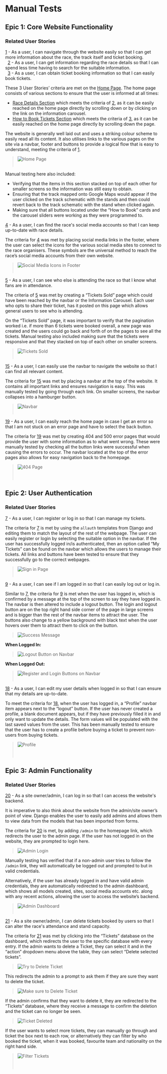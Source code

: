 # Manual Tests

## Epic 1: Core Website Functionality
### Related User Stories
 [1](https://github.com/Grawnya/f1-dublin-race-ticket-booking-system/issues/1) - As a user, I can navigate through the website easily so that I can get more information about the race, the track itself and ticket booking.
\
&nbsp;
[2](https://github.com/Grawnya/f1-dublin-race-ticket-booking-system/issues/2) - As a user, I can get information regarding the race details so that I can spend less time having to search for the suitable information.
\
&nbsp;
[3](https://github.com/Grawnya/f1-dublin-race-ticket-booking-system/issues/3) - As a user, I can obtain ticket booking information so that I can easily book tickets.

These 3 User Stories’ criteria are met on the [Home Page](https://github.com/Grawnya/f1-dublin-race-ticket-booking-system#landing-page). The home page consists of various sections to ensure that the user is informed at all times:

* [Race Details Section](#race-details-section "Race Details Section") which meets the criteria of [2](https://github.com/Grawnya/f1-dublin-race-ticket-booking-system/issues/2), as it can be easily reached on the home page directly by scrolling down or by clicking on the link on the information carousel.
* [How to Book Tickets Section](#how-to-book-tickets-section "How to Book Tickets Section") which meets the criteria of [3](https://github.com/Grawnya/f1-dublin-race-ticket-booking-system/issues/3), as it can be easily reached on the home page directly by scrolling down the page.

The website is generally well laid out and uses a striking colour scheme to easily read all its content. It also utilises links to the various pages on the site via a navbar, footer and buttons to provide a logical flow that is easy to understand, meeting the criteria of [1](https://github.com/Grawnya/f1-dublin-race-ticket-booking-system/issues/1).

> ![Home Page](documentation/index1.png)
\
&nbsp;

Manual testing here also included: 
* Verifying that the items in this section stacked on top of each other for smaller screens so the information was still easy to obtain. 
* Ensuring that the track mapped onto Google Maps would appear if the user clicked on the track schematic with the stands and then could revert back to the track schematic with the stand when clicked again.
* Making sure that all buttons located under the “How to Book” cards and the carousel sliders were working as they were programmed to.

[4](https://github.com/Grawnya/f1-dublin-race-ticket-booking-system/issues/4) - As a user, I can find the race's social media accounts so that I can keep up-to-date with race details.

The criteria for [4](https://github.com/Grawnya/f1-dublin-race-ticket-booking-system/issues/4) was met by placing social media links in the footer, where the user can select the icons for the various social media sites to connect to the race organisers. These symbols are the universal method to reach the race’s social media accounts from their own website. 

> ![Social Media Icons in Footer](documentation/footer_mobile.png)
\
&nbsp;

[5](https://github.com/Grawnya/f1-dublin-race-ticket-booking-system/issues/5) - As a user, I can see who else is attending the race so that I know what fans are in attendance.

The criteria of [5](https://github.com/Grawnya/f1-dublin-race-ticket-booking-system/issues/5) was met by creating a “Tickets Sold” page which could have been reached by the navbar or the Information Carousel. Each user who opts to share their ticket, has it posted on this page which allows general users to see who is attending. 

On the “Tickets Sold” page, it was important to verify that the pagination worked i.e. if more than 6 tickets were booked overall, a new page was created and the users could go back and forth of on the pages to see all the tickets. Manual testing also included making sure that the tickets were responsive and that they stacked on top of each other on smaller screens.

> ![Tickets Sold](documentation/tickets_sold_large.png) 
\
&nbsp;

[15](https://github.com/Grawnya/f1-dublin-race-ticket-booking-system/issues/15) - As a user, I can easily use the navbar to navigate the website so that I can find all relevant content.

The criteria for [15](https://github.com/Grawnya/f1-dublin-race-ticket-booking-system/issues/15) was met by placing a navbar at the top of the website. It contains all important links and ensures navigation is easy. This was manually tested by going through each link. On smaller screens, the navbar collapses into a hamburger button.

> ![Navbar](documentation/navbar_desktop.png)
\
&nbsp;

[19](https://github.com/Grawnya/f1-dublin-race-ticket-booking-system/issues/19) - As a user, I can easily reach the home page in case I get an error so that I am not stuck on an error page and have to select the back button.

The criteria for [19](https://github.com/Grawnya/f1-dublin-race-ticket-booking-system/issues/19) was met by creating 404 and 500 error pages that would provide the user with some information as to what went wrong. These were manually tested by checking all the button links were successful when causing the errors to occur. The navbar located at the top of the error pages also allows for easy navigation back to the homepage.

> ![404 Page](documentation/404_page.png)
\
&nbsp;
\
&nbsp;

## Epic 2: User Authentication
### Related User Stories
[7](https://github.com/Grawnya/f1-dublin-race-ticket-booking-system/issues/7) - As a user, I can register or log in so that I can manage my tickets.

The criteria for [7](https://github.com/Grawnya/f1-dublin-race-ticket-booking-system/issues/7) is met by using the `allauth` templates from Django and editing them to match the layout of the rest of the webpage. The user can easily register or login by selecting the suitable option in the navbar. If the user has successfully logged in/is authenticated, then an option called “My Tickets” can be found on the navbar which allows the users to manage their tickets. All links and buttons have been tested to ensure that they successfully go to the correct webpages.

> ![Sign in Page](documentation/sign_in.png)
\
&nbsp;

[9](https://github.com/Grawnya/f1-dublin-race-ticket-booking-system/issues/9) - As a user, I can see if I am logged in so that I can easily log out or log in.

Similar to [7](https://github.com/Grawnya/f1-dublin-race-ticket-booking-system/issues/7), the criteria for [9](https://github.com/Grawnya/f1-dublin-race-ticket-booking-system/issues/9) is met when the user has logged in, which is confirmed by a message at the top of the screen to say they have logged in. The navbar is then altered to include a logout button. The login and logout button are on the top right hand side corner of the page in large screens and is bigger than the rest of the navbar items to attract the user. The buttons also change to a yellow background with black text when the user hovers over them to attract them to click on the button.

> ![Success Message](documentation/success_message.png)

**When Logged In:**
> ![Logout Button on Navbar](documentation/logout.png)

**When Logged Out:**
> ![Register and Login Buttons on Navbar](documentation/register_or_login.png)
\
&nbsp;

[18](https://github.com/Grawnya/f1-dublin-race-ticket-booking-system/issues/18) - As a user, I can edit my user details when logged in so that I can ensure that my details are up-to-date.

To meet the criteria for [18](https://github.com/Grawnya/f1-dublin-race-ticket-booking-system/issues/18), when the user has logged in, a “Profile” navbar item appears next to the “logout” button. If the user has never created a profile, a blank document appears, but if they have previously filled it in and only want to update the details. The form values will be populated with the last saved values from the user. This has been manually tested to ensure that the user has to create a profile before buying a ticket to prevent non-users from buying tickets.

> ![Profile](documentation/profile_large.png)
\
&nbsp;
\
&nbsp;

## Epic 3: Admin Functionality
### Related User Stories
[20](https://github.com/Grawnya/f1-dublin-race-ticket-booking-system/issues/20) - As a site owner/admin, I can log in so that I can access the website's backend.

It is imperative to also think about the website from the admin/site owner’s point of view. Django enables the user to easily add admins and allows them to view data from the models that has been imported from forms. 

The criteria for [20](https://github.com/Grawnya/f1-dublin-race-ticket-booking-system/issues/20) is met, by adding `/admin` to the homepage link, which redirects the user to the admin page. If the user has not logged in on the website, they are prompted to login here.

> ![Admin Login](documentation/admin_login.png)

Manually testing has verified that if a non-admin user tries to follow the `/admin` link, they will automatically be logged out and prompted to but in valid credentials.

Alternatively, if the user has already logged in and have valid admin credentials, they are automatically redirected to the admin dashboard, which shows all models created, sites, social media accounts etc. along with any recent actions, allowing the user to access the website’s backend.

> ![Admin Dashboard](documentation/admin_models.png)
\
&nbsp;

[21](https://github.com/Grawnya/f1-dublin-race-ticket-booking-system/issues/21) - As a site owner/admin, I can delete tickets booked by users so that I can alter the race's attendance and stand capacity.

The criteria for [21](https://github.com/Grawnya/f1-dublin-race-ticket-booking-system/issues/21) was met by clicking into the “Tickets” database on the dashboard, which redirects the user to the specific database with every entry. If the admin wants to delete a Ticket, they can select it and in the “action” dropdown menu above the table, they can select “Delete selected tickets”.

> ![Try to Delete Ticket](documentation/can_delete.png)

This redirects the admin to a prompt to ask them if they are sure they want to delete the ticket.

> ![Make sure to Delete Ticket](documentation/delete_check.png)

If the admin confirms that they want to delete it, they are redirected to the “Tickets” database, where they receive a message to confirm the deletion and the ticket can no longer be seen.

> ![Ticket Deleted](documentation/ticket_removed.png)

If the user wants to select more tickets, they can manually go through and ticket the box next to each row, or alternatively they can filter by who booked the ticket, when it was booked, favourite team and nationality on the right hand side.

> ![Filter Tickets](documentation/can_filter.png)
\
&nbsp;
\
&nbsp;
